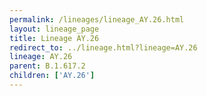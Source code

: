 ```yaml
---
permalink: /lineages/lineage_AY.26.html
layout: lineage_page
title: Lineage AY.26
redirect_to: ../lineage.html?lineage=AY.26
lineage: AY.26
parent: B.1.617.2
children: ['AY.26']
---
```

